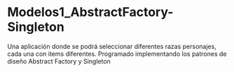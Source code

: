 # Modelos1_AbstractFactory-Singleton
Una aplicación donde se podrá seleccionar diferentes razas personajes, cada una con items diferentes. Programado implementando los patrones de diseño Abstract Factory y Singleton
